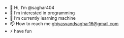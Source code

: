- 👋 Hi, I’m @saghar404
- 👀 I’m interested in programming 
- 🌱 I’m currently learning machine 
- 📫 How to reach me ghiyasvandsaghar16@gmail.com
- ⚡ have fun

<!---
saghar404/saghar404 is a ✨ special ✨ repository because its `README.md` (this file) appears on your GitHub profile.
You can click the Preview link to take a look at your changes.
--->
